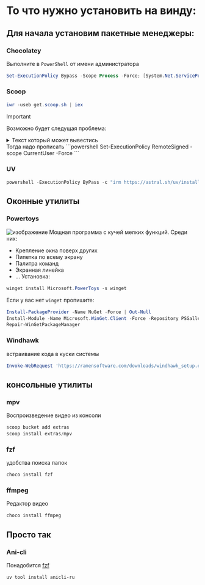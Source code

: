 # То что нужно установить на винду:

## Для начала установим пакетные менеджеры:
### Chocolatey
Выполните в `PowerShell` от имени администратора
```powershell
Set-ExecutionPolicy Bypass -Scope Process -Force; [System.Net.ServicePointManager]::SecurityProtocol = [System.Net.ServicePointManager]::SecurityProtocol -bor 3072; iex ((New-Object System.Net.WebClient).DownloadString('https://community.chocolatey.org/install.ps1'))
```

### Scoop
```powershell
iwr -useb get.scoop.sh | iex
```
> [!IMPORTANT]
> Возможно будет следущая проблема:
> <details>
>  <summary>Текст который может вывестись</summary>
>  <p> <img src="https://github.com/MitrichevGeorge/-windows/blob/main/img/2.png"/>
> </details>
> Тогда надо прописать
> ```powershell
> Set-ExecutionPolicy RemoteSigned -scope CurrentUser -Force
> ```

### UV
```powershell
powershell -ExecutionPolicy ByPass -c "irm https://astral.sh/uv/install.ps1 | iex"
```

## Оконные утилиты
### Powertoys
![изображение](https://github.com/user-attachments/assets/5cd3f3b8-2bd5-41b7-9dea-dae17b3cf948)
Мощная программа с кучей мелких функций. Среди них:
- Крепление окна поверх других
- Пипетка по всему экрану
- Палитра команд
- Экранная линейка
- ...
Установка:
```powershell
winget install Microsoft.PowerToys -s winget
```
Если у вас нет `winget` пропишите:
```powershell
Install-PackageProvider -Name NuGet -Force | Out-Null
Install-Module -Name Microsoft.WinGet.Client -Force -Repository PSGallery | Out-Null
Repair-WinGetPackageManager
```

### Windhawk
встраивание кода в куски системы
```powershell
Invoke-WebRequest 'https://ramensoftware.com/downloads/windhawk_setup.exe' -OutFile 'windhawk_setup.exe'; Start-Process 'windhawk_setup.exe'
```

## консольные утилиты
### mpv
Воспроизведение видео из консоли
```powershell
scoop bucket add extras
scoop install extras/mpv
```

### fzf
удобства поиска папок
```powershell
choco install fzf
```

### ffmpeg
Редактор видео
```powershell
choco install ffmpeg
```

## Просто так
### Ani-cli
Понадобится [fzf](#fzf)
```powershell
uv tool install anicli-ru
```

